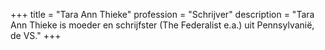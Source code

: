 +++
title       = "Tara Ann Thieke"
profession  = "Schrijver"
description = "Tara Ann Thieke is moeder en schrijfster (The Federalist e.a.) uit Pennsylvanië, de VS."
+++
